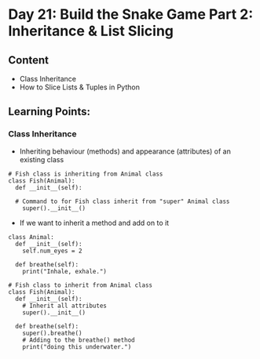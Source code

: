 # Day 21: Build the Snake Game Part 2: Inheritance & List Slicing
## Content
* Class Inheritance 
* How to Slice Lists & Tuples in Python

## Learning Points:
### Class Inheritance
* Inheriting behaviour (methods) and appearance (attributes) of an existing class
```
# Fish class is inheriting from Animal class
class Fish(Animal): 
  def __init__(self):
  
  # Command to for Fish class inherit from "super" Animal class
    super().__init__() 
```

* If we want to inherit a method and add on to it
```
class Animal:
  def __init__(self):
    self.num_eyes = 2
  
  def breathe(self):
    print("Inhale, exhale.")
    
# Fish class to inherit from Animal class
class Fish(Animal):
  def __init__(self):
    # Inherit all attributes
    super().__init__()
  
  def breathe(self):
    super().breathe()
    # Adding to the breathe() method
    print("doing this underwater.") 
```
